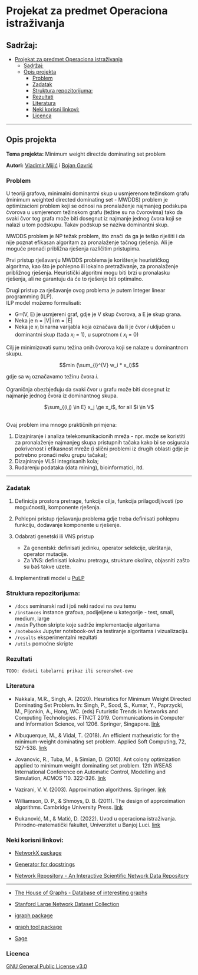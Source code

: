# Projekat za predmet Operaciona istraživanja

## Sadržaj:
- [Projekat za predmet Operaciona istraživanja](#projekat-za-predmet-operaciona-istraživanja)
  - [Sadržaj:](#sadržaj)
  - [Opis projekta](#opis-projekta)
    - [Problem](#problem)
    - [Zadatak](#zadatak)
    - [Struktura repozitorijuma:](#struktura-repozitorijuma)
    - [Rezultati](#rezultati)
    - [Literatura](#literatura)
    - [Neki korisni linkovi:](#neki-korisni-linkovi)
    - [Licenca](#licenca)

---

## Opis projekta
**Tema projekta:** Minimum weight directde dominating set problem

**Autori:** [Vladimir Mijić](https://github.com/neuralmaticv) i [Bojan Gavrić](https://github.com/BokaG)
### Problem
U teoriji grafova, minimalni dominantni skup u usmjerenom težinskom grafu (minimum weighted directed dominating set - MWDDS) problem je optimizacioni problem koji se odnosi na
pronalaženje najmanjeg podskupa čvorova u usmjerenom težinskom grafu (težine su na čvorovima) tako da svaki čvor 
tog grafa može biti dosegnut iz najmanje jednog čvora koji se nalazi u tom podskupu. Takav podskup se naziva dominantni skup.   
 
MWDDS problem je NP težak problem, što znači da ga je teško riješiti i da nije poznat efikasan algoritam za pronalaženje tačnog rješenja. Ali je moguće pronaći približna rješenja različitim pristupima.

Prvi pristup rješavanju MWDDS problema je korištenje heurističkog algoritma, kao što je pohlepno ili lokalno pretraživanje,
za pronalaženje približnog rješenja. Heuristički algoritmi mogu biti brzi u pronalasku rješenja, ali ne garantuju da će 
to rješenje biti optimalno.  

Drugi pristup za rješavanje ovog problema je putem Integer linear programming (ILP).  
ILP model možemo formulisati:  
* G=(V, E) je usmjereni graf, gdje je V skup čvorova, a E je skup grana.
* Neka je n = |V| i m = |E|
* Neka je $x_i$ binarna varijabla koja označava da li je čvor *i* uključen u dominantni skup (tada $x_i$ = 1), u suprotnom ( $x_i$ = 0)  

Cilj je minimizovati sumu težina onih čvorova koji se nalaze u dominantnom skupu.  
  
$$min (\sum_{i}^{V} w_i * x_i)$$


gdje sa $w_i$ označavamo težinu čvora *i*.  

Ograničnja obezbjeđuju da svaki čvor u grafu može biti dosegnut iz najmanje jednog čvora iz dominantnog skupa.  


<p align="center">
$\sum_{(i,j) \in E} x_j \ge x_i$, for all $i \in V$
</p>
  
<br>
Ovaj problem ima mnogo praktičnih primjena:  

1. Dizajniranje i analiza telekomunikacionih mreža - npr. može se koristiti za pronalaženje najmanjeg skupa pristupnih tačaka kako bi se osigurala pokrivenost i efikasnost mreže (i slični problemi iz drugih oblasti gdje je potrebno pronaći neku grupu tačaka);
2. Dizajniranje VLSI integrisanih kola;
3. Rudarenju podataka (data mining), bioinformatici, itd. 

---

### Zadatak
1) Definicija prostora pretrage, funkcije cilja, funkcija prilagodljivosti (po mogućnosti), komponente rješenja.
2) Pohlepni pristup rješavanju problema gdje treba definisati  pohlepnu funkciju, dodavanje komponente u rješenje.
3) Odabrati genetski ili VNS pristup
     - Za genentski: definisati jedinku, operator selekcije, ukrštanja, operator mutacije.
     - Za VNS: definisati lokalnu pretragu, strukture okolina, objasniti zašto su baš takve uzete.

4) Implementirati model u [PuLP](https://coin-or.github.io/pulp/)


### Struktura repozitorijuma:
- `/docs` 	seminarski rad i još neki radovi na ovu temu
- `/instances` 	instance grafova, podijeljene u kategorije - test, small, medium, large
- `/main`	Python skripte koje sadrže implementacije algoritama
- `/notebooks` 	Jupyter notebook-ovi za testiranje algoritama i vizualizaciju.
- `/results` 	eksperimentalni rezultati
- `/utils`  pomoćne skripte

### Rezultati
`TODO: dodati tabelarni prikaz ili screenshot-ove`


### Literatura

* Nakkala, M.R., Singh, A. (2020). Heuristics for Minimum Weight Directed Dominating Set Problem. In: Singh, P., Sood, S., Kumar, Y., Paprzycki, M., Pljonkin, A., Hong, WC. (eds) Futuristic Trends in Networks and Computing Technologies. FTNCT 2019. Communications in Computer and Information Science, vol 1206. Springer, Singapore. [link](https://doi.org/10.1007/978-981-15-4451-4_39)

* Albuquerque, M., & Vidal, T. (2018). An efficient matheuristic for the minimum-weight dominating set problem. Applied Soft Computing, 72, 527-538. [link](https://doi.org/10.1016/j.asoc.2018.06.052)

* Jovanovic, R., Tuba, M., & Simian, D. (2010). Ant colony optimization applied to minimum weight dominating set problem. 12th WSEAS International Conference on Automatic Control, Modelling and Simulation, ACMOS '10. 322-326. [link](https://www.researchgate.net/publication/262354402_Ant_colony_optimization_applied_to_minimum_weight_dominating_set_problem)

* Vazirani, V. V. (2003). Approximation algorithms. Springer. [link](https://link.springer.com/book/10.1007/978-3-662-04565-7)

* Williamson, D. P., & Shmoys, D. B. (2011). The design of approximation algorithms. Cambridge University Press. [link](https://www.designofapproxalgs.com/index.php)

* Đukanović, M., & Matić, D. (2022). Uvod u operaciona istraživanja. Prirodno-matematički fakultet, Univerzitet u Banjoj Luci. [link](https://drive.google.com/file/d/18arqs1f0SVbmAzVdUGGJfMxRIP306byn/view)


### Neki korisni linkovi:

* [NetworkX package](https://networkx.org/documentation/stable/index.html)

* [Generator for docstrings](https://github.com/airtai/docstring-gen)

* [Network Repository - An Interactive Scientific Network Data Repository](https://networkrepository.com/)

---

* [The House of Graphs - Database of interesting graphs](https://houseofgraphs.org/)

* [Stanford Large Network Dataset Collection](https://snap.stanford.edu/data/)

* [igraph package](https://igraph.readthedocs.io/en/0.10.2/index.html)

* [graph tool package](https://graph-tool.skewed.de/)

* [Sage](https://doc.sagemath.org/html/en/reference/index.html)


### Licenca
[GNU General Public License v3.0](https://github.com/neuralmaticv/operations-research-project_mwdds/blob/main/LICENSE)
